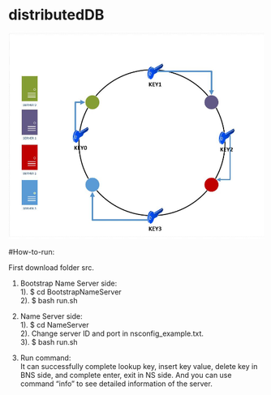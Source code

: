 # distributedDB

![Consistent Hashing](https://github.com/glennjw/distributedDB/blob/main/ch.jpeg?raw=true)


#How-to-run:<br />

First download folder src.<br />
1. Bootstrap Name Server side:<br />
1). $ cd BootstrapNameServer<br />
2). $ bash run.sh<br />
2. Name Server side:<br />
1). $ cd NameServer<br />
2). Change server ID and port in nsconfig_example.txt.<br />
3). $ bash run.sh<br />

3. Run command:<br />
It can successfully complete lookup key, insert key value, delete key in BNS side, and complete
enter, exit in NS side. And you can use command “info” to see detailed information of the server.<br />


